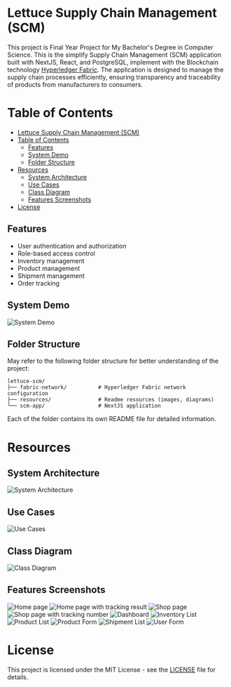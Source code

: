 # Lettuce Supply Chain Management (SCM)
This project is Final Year Project for My Bachelor's Degree in Computer Science. This is the simplify Supply Chain Management (SCM) application built with NextJS, React, and PostgreSQL, implement with the Blockchain technology  [Hyperledger Fabric](https://github.com/hyperledger/fabric). 
The application is designed to manage the supply chain processes efficiently, ensuring transparency and traceability of products from manufacturers to consumers.

# Table of Contents
- [Lettuce Supply Chain Management (SCM)](#lettuce-supply-chain-management-scm)
- [Table of Contents](#table-of-contents)
  - [Features](#features)
  - [System Demo](#system-demo)
  - [Folder Structure](#folder-structure)
- [Resources](#resources)
  - [System Architecture](#system-architecture)
  - [Use Cases](#use-cases)
  - [Class Diagram](#class-diagram)
  - [Features Screenshots](#features-screenshots)
- [License](#license)


## Features
- User authentication and authorization
- Role-based access control
- Inventory management
- Product management
- Shipment management
- Order tracking

## System Demo
![System Demo](/resources/LettuceSCMSampleDemo.gif)

## Folder Structure
May refer to the following folder structure for better understanding of the project:
```
lettuce-scm/
├── fabric-network/          # Hyperledger Fabric network configuration
├── resources/               # Readme resources (images, diagrams)
└── scm-app/                 # NextJS application
```
Each of the folder contains its own README file for detailed information.


# Resources
## System Architecture
![System Architecture](/resources/SystemArchitecture.jpg)

## Use Cases
![Use Cases](/resources/UseCaseDiagram.jpg)

## Class Diagram
![Class Diagram](/resources/ClassDiagram.jpg)

## Features Screenshots
![Home page](/resources/Interface-Home.png)
![Home page with tracking result](/resources/Interface-HomeTracking.png)
![Shop page](/resources/Interface-Shop.png)
![Shop page with tracking number](/resources/Interface-ShopTracking.png)
![Dashboard](/resources/Interface-Dashboard.png)
![Inventory List](/resources/Interface-InventoryList.png)
![Product List](/resources/Interface-ProductList.png)
![Product Form](/resources/Interface-ProductForm.png)
![Shipment List](/resources/Interface-ShipmentList.png)
![User Form](/resources/Interface-UserForm.png)

# License
This project is licensed under the MIT License - see the [LICENSE](LICENSE) file for details.